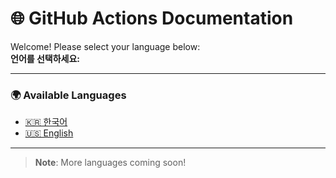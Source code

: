# 🌐 GitHub Actions Documentation

Welcome! Please select your language below:  
**언어를 선택하세요:**

---

### 🌍 Available Languages

- [🇰🇷 한국어](./ko/index.md)
- [🇺🇸 English](./en/index.md)

---

> **Note**: More languages coming soon!
